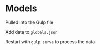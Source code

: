 # Models

Pulled into the Gulp file

Add data to `globals.json`

Restart with `gulp serve` to process the data

